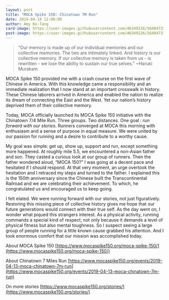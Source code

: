 ```yaml
---
layout: post
title: "MOCA Spike 150: Chinatown 7M Run"
date: 2019-04-18 12:00:00
author: Amy Ko-Tang
card-image: https://user-images.githubusercontent.com/46349226/56404737-4a8cac80-6236-11e9-815b-9ad4d7bc52df.JPG
post-image: https://user-images.githubusercontent.com/46349226/56404737-4a8cac80-6236-11e9-815b-9ad4d7bc52df.JPG
---
```


>“Our memory is made up of our individual memories and our collective memories. The two are intimately linked. And history is our collective memory. If our collective memory is taken from us - is rewritten - we lose the ability to sustain our true selves.” ~Haruki Murakam

MOCA Spike 150 provided me with a crash course on the first wave of Chinese in America. With this knowledge came a responsibility and an immediate realization that I now stand at an important crosswalk in history.  These Chinese laborers arrived in America and enabled the nation to realize its dream of connecting the East and the West.  Yet our nation’s history deprived them of their collective memory.  
<!--more-->

Today, MOCA officially launched its MOCA Spike 150 initiative with the Chinatown 7/4 Mile Run. Three groups.  Two distances.  One goal :  *run forward with our stories*.  Runners converged at MOCA this morning with enthusiasm and a sense of purpose in equal measure.  We were united by our passion for running and a desire to contribute to a worthy cause. 

My goal was simple:  get up, show up, support and run, except something more happened.  At roughly mile 5.5, we encountered a non-Asian father and son.  They casted a curious look at our group of runners.  Then the father wondered aloud, “MOCA 150?”  I was going at a decent pace and hesitated if I should respond.  At that very moment, an urge overtook the hesitation and I retraced my steps and turned to the father.  I explained this is the 150th anniversary since the Chinese built the Transcontinental Railroad and we are celebrating their achievement.  To which, he congratulated us and encouraged us to keep going.  

I felt elated.  We were running forward with our stories, not just figuratively.  Restoring this missing piece of collective history gives me hope that our future generations would connect with their true self.  As the day went on, I wonder what piqued this strangers interest.  As a physical activity, running commands a special kind of respect, not only because it demands a level of physical fitness but also mental toughness.  So I suspect seeing a large group of people running for a little known cause grabbed his attention.  And I took enormous comfort that our mission was accomplished today.  

About MOCA Spike 150
[https://www.mocaspike150.org/moca-spike-150/](https://www.mocaspike150.org/moca-spike-150/)

About Chinatown 7 Miles Run
[https://www.mocaspike150.org/events/2019-04-13-moca-chinatown-7m-run](https://www.mocaspike150.org/events/2019-04-13-moca-chinatown-7m-run)

On more stories 
[https://www.mocaspike150.org/stories/](https://www.mocaspike150.org/stories/)
